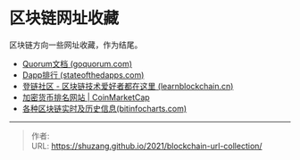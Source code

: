 # 区块链网址收藏


区块链方向一些网址收藏，作为结尾。

<!--more-->

- [Quorum文档 (goquorum.com)](https://docs.goquorum.com/en/latest/)
- [Dapp排行 (stateofthedapps.com)](https://www.stateofthedapps.com/zh)
- [登链社区 - 区块链技术爱好者都在这里 (learnblockchain.cn)](https://learnblockchain.cn/)
- [加密货币排名网站 | CoinMarketCap](https://coinmarketcap.com/)
- [各种区块链实时及历史信息(bitinfocharts.com)](https://bitinfocharts.com/)


---

> 作者:   
> URL: https://shuzang.github.io/2021/blockchain-url-collection/  


